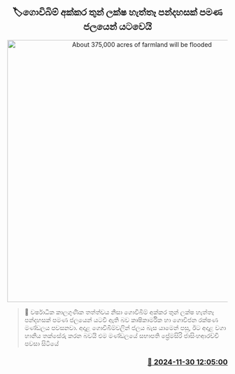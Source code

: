 <p align='center'><b><h2 align='center' title='About 375,000 acres of farmland will be flooded'>🏷ගොවිබිම් අක්කර තුන් ලක්ෂ හැත්තෑ පන්දහසක් පමණ ජලයෙන් යටවෙයි </h2></b></p>
<p align='center'><img src='https://helakuru.sgp1.cdn.digitaloceanspaces.com/esana/images/lib/kelani-river-flood-archived.jpg' width='600' alt='About 375,000 acres of farmland will be flooded'></p>

>📝 වර්ෂාධික කාලගුණික තත්ත්වය නිසා ගොවිබිම් අක්කර තුන් ලක්ෂ හැත්තෑ පන්දහසක් පමණ ජලයෙන් යටවී ඇති බව කෘෂිකාර්මික හා ගොවිජන රක්ෂණ මණ්ඩලය පවසනවා.
අදාළ ගොවිබිම්වලින් ජලය බැස යාමෙන් පසු, ඊට අදාළ වගා හානිය තක්සේරු කරන බවයි එම මණ්ඩලයේ සභාපති ප්‍රේමසිරි ජාසිංහආරච්චි පවසා සිටියේ


<h3 align='right'><a href='https://www.helakuru.lk/esana/p/105577/'>📅 2024-11-30 12:05:00</a></h3>
